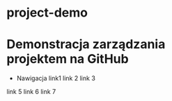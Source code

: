 # project-demo
# Demonstracja zarządzania projektem na GitHub
- Nawigacja 
link1  link 2  link 3

link 5 link 6 	link 7
